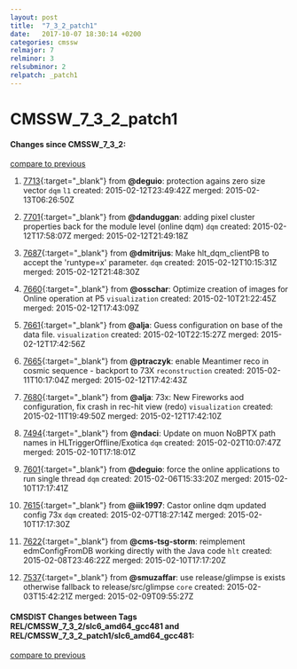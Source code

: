 ```yaml
---
layout: post
title:  "7_3_2_patch1"
date:   2017-10-07 18:30:14 +0200
categories: cmssw
relmajor: 7
relminor: 3
relsubminor: 2
relpatch: _patch1
---
```


# CMSSW_7_3_2_patch1
#### Changes since CMSSW_7_3_2:

[compare to previous](https://github.com/cms-sw/cmssw/compare/CMSSW_7_3_2...CMSSW_7_3_2_patch1)



1. [7713](http://github.com/cms-sw/cmssw/pull/7713){:target="_blank"}  from **@deguio**: protection agains zero size vector `dqm`  `l1`  created: 2015-02-12T23:49:42Z merged: 2015-02-13T06:26:50Z

1. [7701](http://github.com/cms-sw/cmssw/pull/7701){:target="_blank"}  from **@danduggan**: adding pixel cluster properties back for the module level (online dqm) `dqm`  created: 2015-02-12T17:58:07Z merged: 2015-02-12T21:49:18Z

1. [7687](http://github.com/cms-sw/cmssw/pull/7687){:target="_blank"}  from **@dmitrijus**: Make hlt_dqm_clientPB to accept the 'runtype=x' parameter. `dqm`  created: 2015-02-12T10:15:31Z merged: 2015-02-12T21:48:30Z

1. [7660](http://github.com/cms-sw/cmssw/pull/7660){:target="_blank"}  from **@osschar**: Optimize creation of images for Online operation at P5 `visualization`  created: 2015-02-10T21:22:45Z merged: 2015-02-12T17:43:09Z

1. [7661](http://github.com/cms-sw/cmssw/pull/7661){:target="_blank"}  from **@alja**: Guess configuration on base of the data file. `visualization`  created: 2015-02-10T22:15:27Z merged: 2015-02-12T17:42:56Z

1. [7665](http://github.com/cms-sw/cmssw/pull/7665){:target="_blank"}  from **@ptraczyk**: enable Meantimer reco in cosmic sequence - backport to 73X `reconstruction`  created: 2015-02-11T10:17:04Z merged: 2015-02-12T17:42:43Z

1. [7680](http://github.com/cms-sw/cmssw/pull/7680){:target="_blank"}  from **@alja**: 73x: New Fireworks aod configuration, fix crash in rec-hit view (redo) `visualization`  created: 2015-02-11T19:49:50Z merged: 2015-02-12T17:42:10Z

1. [7494](http://github.com/cms-sw/cmssw/pull/7494){:target="_blank"}  from **@ndaci**: Update on muon NoBPTX path names in HLTriggerOffline/Exotica `dqm`  created: 2015-02-02T10:07:47Z merged: 2015-02-10T17:18:01Z

1. [7601](http://github.com/cms-sw/cmssw/pull/7601){:target="_blank"}  from **@deguio**: force the online applications to run single thread `dqm`  created: 2015-02-06T15:33:20Z merged: 2015-02-10T17:17:41Z

1. [7615](http://github.com/cms-sw/cmssw/pull/7615){:target="_blank"}  from **@iik1997**: Castor online dqm updated config 73x `dqm`  created: 2015-02-07T18:27:14Z merged: 2015-02-10T17:17:30Z

1. [7622](http://github.com/cms-sw/cmssw/pull/7622){:target="_blank"}  from **@cms-tsg-storm**: reimplement edmConfigFromDB working directly with the Java code `hlt`  created: 2015-02-08T23:46:22Z merged: 2015-02-10T17:17:20Z

1. [7537](http://github.com/cms-sw/cmssw/pull/7537){:target="_blank"}  from **@smuzaffar**: use release/glimpse is exists otherwise fallback to release/src/glimpse `core`  created: 2015-02-03T15:42:21Z merged: 2015-02-09T09:55:27Z

#### CMSDIST Changes between Tags REL/CMSSW_7_3_2/slc6_amd64_gcc481 and REL/CMSSW_7_3_2_patch1/slc6_amd64_gcc481:

[compare to previous](https://github.com/cms-sw/cmsdist/compare/REL/CMSSW_7_3_2/slc6_amd64_gcc481...REL/CMSSW_7_3_2_patch1/slc6_amd64_gcc481)


